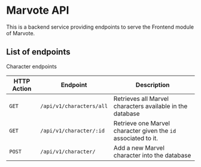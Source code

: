 # Marvote API

This is a backend service providing endpoints to serve the Frontend module of Marvote.

## List of endpoints

Character endpoints

| HTTP Action | Endpoint    | Description|
|-------------|-------------|------------|
| `GET`       | `/api/v1/characters/all` | Retrieves all Marvel characters available in the database
| `GET`       | `/api/v1/character/:id` | Retrieve one Marvel character given the `id` associated to it.
| `POST`      | `/api/v1/character/` | Add a new Marvel character into the database
